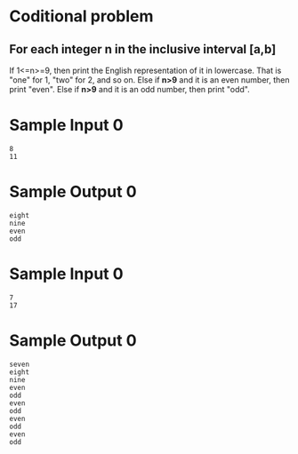 # Coditional problem

## For each integer n in the inclusive interval [a,b]

If 1<=n>=9, then print the English representation of it in lowercase. That is "one" for 1, "two" for 2, and so on.
Else if  **n>9** and it is an even number, then print "even".
Else if  **n>9** and it is an odd number, then print "odd".

# Sample Input 0

    8
    11 

# Sample Output 0

    eight
    nine
    even
    odd

# Sample Input 0

    7
    17 

# Sample Output 0

    seven
    eight
    nine
    even
    odd
    even
    odd
    even
    odd
    even
    odd

